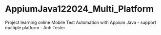 # AppiumJava122024_Multi_Platform
Project learning online Mobile Test Automation with Appium Java - support multiple platform - Anh Tester
